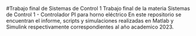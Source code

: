 #Trabajo final de Sistemas de Control 1
Trabajo final de la materia Sistemas de Control 1 - Controlador PI para horno eléctrico
En este repositorio se encuentran el informe, scripts y simulaciones realizadas en Matlab y Simulink respectivamente correspondientes al año academico 2023.

